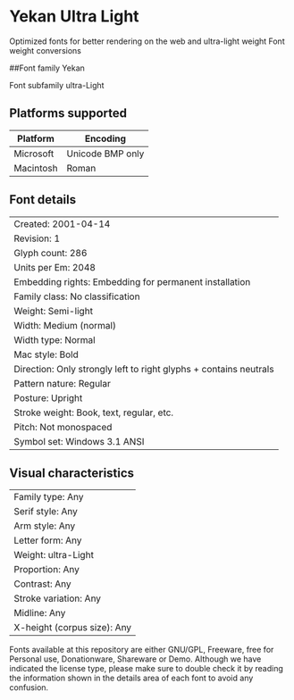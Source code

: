 # Yekan Ultra Light

Optimized fonts for better rendering on the web and ultra-light weight Font weight conversions

##Font family
Yekan

Font subfamily
ultra-Light


## Platforms supported

Platform | Encoding
--- | ---
Microsoft | Unicode BMP only
Macintosh | Roman

## Font details

| |
| --- |
|Created: 2001-04-14|
|Revision: 1|
|Glyph count: 286|
|Units per Em: 2048|
|Embedding rights: Embedding for permanent installation|
|Family class: No classification|
|Weight: Semi-light|
|Width: Medium (normal)|
|Width type: Normal|
|Mac style: Bold|
|Direction: Only strongly left to right glyphs + contains neutrals|
|Pattern nature: Regular|
|Posture: Upright|
|Stroke weight: Book, text, regular, etc.|
|Pitch: Not monospaced|
|Symbol set: Windows 3.1 ANSI|

## Visual characteristics

| |
| --- |
|Family type: Any|
|Serif style: Any|
|Arm style: Any|
|Letter form: Any|
|Weight: ultra-Light|
|Proportion: Any|
|Contrast: Any|
|Stroke variation: Any|
|Midline: Any|
|X-height (corpus size): Any |


Fonts available at this repository are either GNU/GPL, Freeware, free for Personal use, Donationware, Shareware or Demo. Although we have indicated the license type, please make sure to double check it by reading the information shown in the details area of each font to avoid any confusion. 


